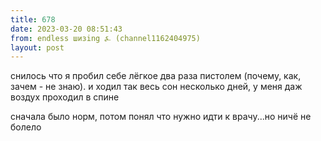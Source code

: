```yaml
---
title: 678
date: 2023-03-20 08:51:43
from: endless шизing ⍼ (channel1162404975)
layout: post
---
```


снилось что я пробил себе лёгкое два раза пистолем (почему, как, зачем - не знаю). и ходил так весь сон несколько дней, у меня даж воздух проходил в спине

сначала было норм, потом понял что нужно идти к врачу...но ничё не болело
